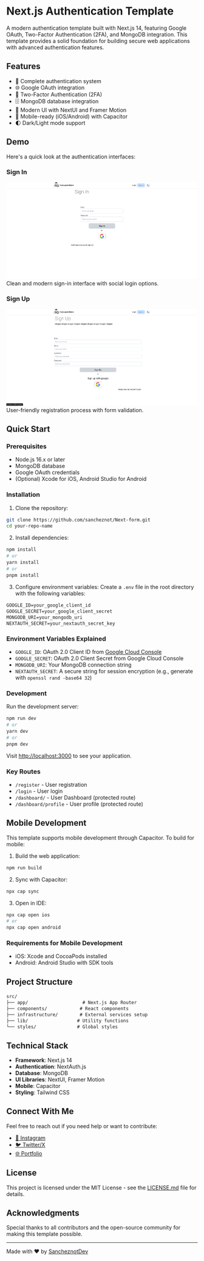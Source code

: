 # Next.js Authentication Template

A modern authentication template built with Next.js 14, featuring Google OAuth, Two-Factor Authentication (2FA), and MongoDB integration. This template provides a solid foundation for building secure web applications with advanced authentication features.

## Features

- 🔐 Complete authentication system
- 🌐 Google OAuth integration
- 📱 Two-Factor Authentication (2FA)
- 🗄️ MongoDB database integration
- 🎨 Modern UI with NextUI and Framer Motion
- 📱 Mobile-ready (iOS/Android) with Capacitor
- 🌓 Dark/Light mode support

## Demo

Here's a quick look at the authentication interfaces:

### Sign In
![Sign In Page](/public/git/img/signIn.png)
Clean and modern sign-in interface with social login options.

### Sign Up
![Sign Up Page](/public/git/img/signUp.png)
User-friendly registration process with form validation.

## Quick Start

### Prerequisites

- Node.js 16.x or later
- MongoDB database
- Google OAuth credentials
- (Optional) Xcode for iOS, Android Studio for Android

### Installation

1. Clone the repository:
```bash
git clone https://github.com/sancheznot/Next-form.git
cd your-repo-name
```

2. Install dependencies:
```bash
npm install
# or
yarn install
# or
pnpm install
```

3. Configure environment variables:
Create a `.env` file in the root directory with the following variables:

```env
GOOGLE_ID=your_google_client_id
GOOGLE_SECRET=your_google_client_secret
MONGODB_URI=your_mongodb_uri
NEXTAUTH_SECRET=your_nextauth_secret_key
```

### Environment Variables Explained

- `GOOGLE_ID`: OAuth 2.0 Client ID from [Google Cloud Console](https://console.developers.google.com/apis/credentials)
- `GOOGLE_SECRET`: OAuth 2.0 Client Secret from Google Cloud Console
- `MONGODB_URI`: Your MongoDB connection string
- `NEXTAUTH_SECRET`: A secure string for session encryption (e.g., generate with `openssl rand -base64 32`)

### Development

Run the development server:

```bash
npm run dev
# or
yarn dev
# or
pnpm dev
```

Visit [http://localhost:3000](http://localhost:3000) to see your application.

### Key Routes

- `/register` - User registration
- `/login` - User login
- `/dashboard/` - User Dashboard (protected route)
- `/dashboard/profile` - User profile (protected route)

## Mobile Development

This template supports mobile development through Capacitor. To build for mobile:

1. Build the web application:
```bash
npm run build
```

2. Sync with Capacitor:
```bash
npx cap sync
```

3. Open in IDE:
```bash
npx cap open ios
# or
npx cap open android
```

### Requirements for Mobile Development

- iOS: Xcode and CocoaPods installed
- Android: Android Studio with SDK tools

## Project Structure

```
src/
├── app/                    # Next.js App Router
├── components/            # React components
├── infrastructure/        # External services setup
├── lib/                  # Utility functions
└── styles/               # Global styles
```

## Technical Stack

- **Framework**: Next.js 14
- **Authentication**: NextAuth.js
- **Database**: MongoDB
- **UI Libraries**: NextUI, Framer Motion
- **Mobile**: Capacitor
- **Styling**: Tailwind CSS

## Connect With Me

Feel free to reach out if you need help or want to contribute:

- [📸 Instagram](https://www.instagram.com/sancheznotdev/)
- [🐦 Twitter/X](https://twitter.com/sancheznotdev)
- [🌐 Portfolio](https://www.sancheznot.com/)

## License

This project is licensed under the MIT License - see the [LICENSE.md](LICENSE.md) file for details.

## Acknowledgments

Special thanks to all contributors and the open-source community for making this template possible.

---

Made with ❤️ by [SancheznotDev](https://www.sancheznot.com/)